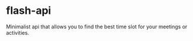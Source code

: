 # flash-api
Minimalist api that allows you to find the best time slot for your meetings or activities.
